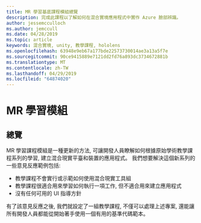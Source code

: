 ```yaml
---
title: MR 學習基底課程模組總覽
description: 完成此課程以了解如何在混合實境應用程式中實作 Azure 臉部辨識。
author: jessemcculloch
ms.author: jemccull
ms.date: 04/28/2019
ms.topic: article
keywords: 混合實境, unity, 教學課程, hololens
ms.openlocfilehash: 63948e9eb67a177bde22573730014ae3a13a5f7e
ms.sourcegitcommit: 90ce9415889e7121dd2fd76a893dc3734672881b
ms.translationtype: MT
ms.contentlocale: zh-TW
ms.lasthandoff: 04/29/2019
ms.locfileid: "64874020"
---
```

# <a name="mr-learning-modules"></a>MR 學習模組

## <a name="overview"></a>總覽

MR 學習課程模組是一種更新的方法, 可讓開發人員瞭解如何根據原始學術教學課程系列的學習, 建立混合現實平臺和裝置的應用程式。 我們想要解決這個新系列的一些意見反應範例包括:

* 教學課程不會實行或示範如何使用混合現實工具組
* 教學課程很適合用來學習如何執行一項工作, 但不適合用來建立應用程式
* 沒有任何可用的 UI 指導方針

有了該意見反應之後, 我們就設定了一組教學課程, 不僅可以處理上述專案, 還能讓所有開發人員都能從開始著手使用一個有用的基準代碼範本。
